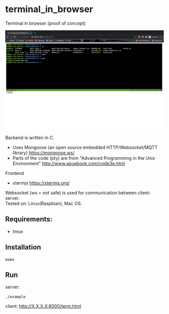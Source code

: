 # terminal_in_browser
Terminal in browser (proof of concept)

![Screenshot](Screenshot0.png)

Backend is written in C.
- Uses Mongoose (an open source embedded HTTP/Websocket/MQTT library) https://mongoose.ws/
- Parts of the code (pty) are from "Advanced Programming in the Unix Environment" http://www.apuebook.com/code3e.html

Frontend 
- xtermjs https://xtermjs.org/


Websocket (ws = not safe) is used for communication between client-server.  
Tested on: Linux(Raspbian), Mac OS.

## Requirements:
- tmux



## Installation 
```
make
```

## Run
server:
```
./example
```
client:
http://X.X.X.X:8000/term.html

